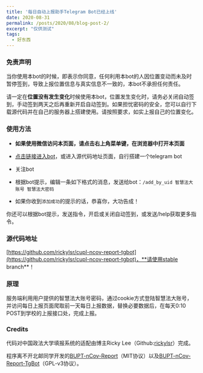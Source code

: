 ```yaml
---
title: '每日自动上报助手Telegram Bot已经上线'
date: 2020-08-31
permalink: /posts/2020/08/blog-post-2/
excerpt: "仅供测试"
tags:
  - 好东西
---
```



### 免责声明

当你使用本bot的时候，即表示你同意，任何利用本bot的人因位置变动而未及时暂停签到，导致上报位置信息与真实信息不一致的，本bot不承担任何责任。

请一定在**位置没有发生变化**时候使用本bot，位置发生变化时，请务必关闭自动签到，手动签到两天之后再重新开启自动签到。如果担忧密码的安全，您可以自行下载源代码并在自己的服务器上搭建使用。请按照要求，如实上报自己的位置变化。

### 使用方法

- **如果使用微信访问本页面，请点击右上角菜单键，在浏览器中打开本页面**

- [点击链接进入bot](https://t.me/cuplcovidbot)，或进入源代码地址页面，自行搭建一个telegram bot

- 关注bot

- 根据bot提示，编辑一条如下格式的消息，发送给bot：`/add_by_uid 智慧法大账号 智慧法大密码`

- 如果你收到`添加成功`的提示的话，恭喜你，大功告成！

你还可以根据bot提示，发送指令，开启或关闭自动签到，或发送/help获取更多指令。

### 源代码地址

[https://github.com/rickylsr/cupl-ncov-report-tgbot](https://github.com/rickylsr/cupl-ncov-report-tgbot)，**请使用stable branch**！

### 原理

服务端利用用户提供的智慧法大账号密码，通过cookie方式登陆智慧法大账号，并访问每日上报页面爬取前一天每日上报数据，替换必要数据后，在每天0:10 POST到学校的上报接口处，完成上报。

### Credits

代码对中国政法大学填报系统的适配由博主Ricky Lee（Github:[rickylsr](https://github.com/rickylsr)）完成。

程序离不开北邮同学开发的[BUPT-nCov-Report](https://github.com/ipid/bupt-ncov-report)（MIT协议）以及[BUPT-nCov-Report-TgBot](https://github.com/Henryzhao96/bupt-ncov-report-tgbot)（GPL-v3协议）。
